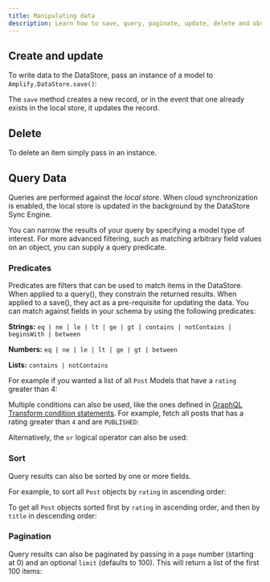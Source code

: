 ```yaml
---
title: Manipulating data
description: Learn how to save, query, paginate, update, delete and observe data in DataStore.
---
```


## Create and update

To write data to the DataStore, pass an instance of a model to `Amplify.DataStore.save()`:

<inline-fragment platform="js" src="~/lib/datastore/fragments/js/data-access/save-snippet.md"></inline-fragment>
<inline-fragment platform="ios" src="~/lib/datastore/fragments/ios/data-access/save-snippet.md"></inline-fragment>
<inline-fragment platform="android" src="~/lib/datastore/fragments/android/data-access/save-snippet.md"></inline-fragment>

The `save` method creates a new record, or in the event that one already exists in the local store, it updates the record.

<inline-fragment platform="js" src="~/lib/datastore/fragments/js/data-access/update-snippet.md"></inline-fragment>
<inline-fragment platform="ios" src="~/lib/datastore/fragments/ios/data-access/update-snippet.md"></inline-fragment>
<inline-fragment platform="android" src="~/lib/datastore/fragments/android/data-access/update-snippet.md"></inline-fragment>

## Delete

To delete an item simply pass in an instance.

<inline-fragment platform="js" src="~/lib/datastore/fragments/js/data-access/delete-snippet.md"></inline-fragment>
<inline-fragment platform="ios" src="~/lib/datastore/fragments/ios/data-access/delete-snippet.md"></inline-fragment>
<inline-fragment platform="android" src="~/lib/datastore/fragments/android/data-access/delete-snippet.md"></inline-fragment>

## Query Data

Queries are performed against the _local store_. When cloud synchronization is enabled, the local store is updated in the background by the DataStore Sync Engine.

You can narrow the results of your query by specifying a model type of interest. For more advanced filtering, such as matching arbitrary field values on an object, you can supply a query predicate.

<inline-fragment platform="js" src="~/lib/datastore/fragments/js/data-access/query-basic-snippet.md"></inline-fragment>
<inline-fragment platform="ios" src="~/lib/datastore/fragments/ios/data-access/query-basic-snippet.md"></inline-fragment>
<inline-fragment platform="android" src="~/lib/datastore/fragments/android/data-access/query-basic-snippet.md"></inline-fragment>

### Predicates

Predicates are filters that can be used to match items in the DataStore. When applied to a query(), they constrain the returned results. When applied to a save(), they act as a pre-requisite for updating the data. You can match against fields in your schema by using the following predicates:

**Strings:** `eq | ne | le | lt | ge | gt | contains | notContains | beginsWith | between`

**Numbers:** `eq | ne | le | lt | ge | gt | between`

**Lists:** `contains | notContains`

For example if you wanted a list of all `Post` Models that have a `rating` greater than 4:

<inline-fragment platform="js" src="~/lib/datastore/fragments/js/data-access/query-predicate-snippet.md"></inline-fragment>
<inline-fragment platform="ios" src="~/lib/datastore/fragments/ios/data-access/query-predicate-snippet.md"></inline-fragment>
<inline-fragment platform="android" src="~/lib/datastore/fragments/android/data-access/query-predicate-snippet.md"></inline-fragment>

Multiple conditions can also be used, like the ones defined in [GraphQL Transform condition statements](~/cli/graphql-transformer/resolvers.md). For example, fetch all posts that has a rating greater than `4` and are `PUBLISHED`:

<inline-fragment platform="js" src="~/lib/datastore/fragments/js/data-access/query-predicate-multiple-snippet.md"></inline-fragment>
<inline-fragment platform="ios" src="~/lib/datastore/fragments/ios/data-access/query-predicate-multiple-snippet.md"></inline-fragment>
<inline-fragment platform="android" src="~/lib/datastore/fragments/android/data-access/query-predicate-multiple-snippet.md"></inline-fragment>

Alternatively, the `or` logical operator can also be used:

<inline-fragment platform="js" src="~/lib/datastore/fragments/js/data-access/query-predicate-or-snippet.md"></inline-fragment>
<inline-fragment platform="ios" src="~/lib/datastore/fragments/ios/data-access/query-predicate-or-snippet.md"></inline-fragment>
<inline-fragment platform="android" src="~/lib/datastore/fragments/android/data-access/query-predicate-or-snippet.md"></inline-fragment>

### Sort

Query results can also be sorted by one or more fields.

For example, to sort all `Post` objects by `rating` in ascending order: 

<inline-fragment platform="ios" src="~/lib/datastore/fragments/ios/data-access/query-sort-snippet.md"></inline-fragment>

To get all `Post` objects sorted first by `rating` in ascending order, and then by `title` in descending order:

<inline-fragment platform="ios" src="~/lib/datastore/fragments/ios/data-access/query-sort-multiple-snippet.md"></inline-fragment>

### Pagination

Query results can also be paginated by passing in a `page` number (starting at 0) and an optional `limit` (defaults to 100). This will return a list of the first 100 items:

<inline-fragment platform="js" src="~/lib/datastore/fragments/js/data-access/query-pagination-snippet.md"></inline-fragment>
<inline-fragment platform="ios" src="~/lib/datastore/fragments/ios/data-access/query-pagination-snippet.md"></inline-fragment>
<inline-fragment platform="android" src="~/lib/datastore/fragments/android/data-access/query-pagination-snippet.md"></inline-fragment>

